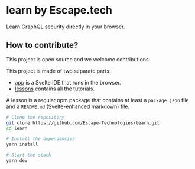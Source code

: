 # learn by Escape.tech

Learn GraphQL security directly in your browser.

## How to contribute?

This project is open source and we welcome contributions.

This project is made of two separate parts:

- [app](./packages/app/) is a Svelte IDE that runs in the browser.
- [lessons](./packages/lessons/) contains all the tutorials.

A lesson is a regular npm package that contains at least a `package.json` file and a `README.md` (Svelte-enhanced markdown) file.

```bash
# Clone the repository
git clone https://github.com/Escape-Technologies/learn.git
cd learn

# Install the dependencies
yarn install

# Start the stack
yarn dev
```
